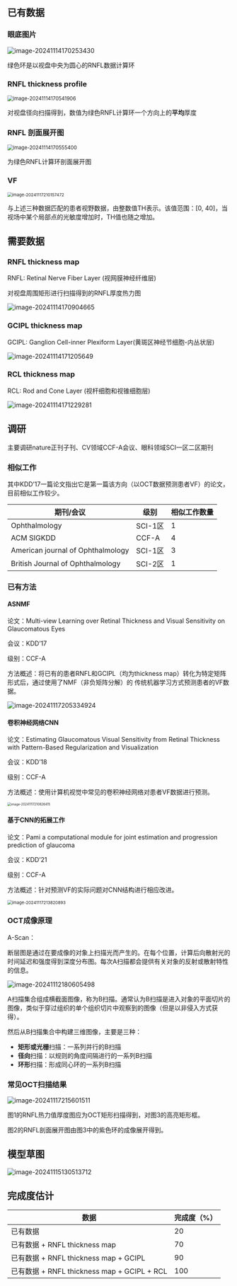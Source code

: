 ## 已有数据

### 眼底图片

![image-20241114170253430](./assets/image-20241114170253430.png) 

绿色环是以视盘中央为圆心的RNFL数据计算环

### RNFL thickness profile

<img src="./assets/image-20241114170541906.png" alt="image-20241114170541906" style="zoom:80%;" /> 

对视盘径向扫描得到，数值为绿色RNFL计算环一个方向上的**平均**厚度

### RNFL 剖面展开图

<img src="./assets/image-20241114170555400.png" alt="image-20241114170555400" style="zoom:80%;" /> 

为绿色RNFL计算环剖面展开图

### VF

<img src="./assets/image-20241117210157472.png" alt="image-20241117210157472" style="zoom:67%;" />  

与上述三种数据匹配的患者视野数据，由整数值TH表示。该值范围：[0, 40]，当视场中某个局部点的光敏度增加时，TH值也随之增加。





## 需要数据

### RNFL thickness map

RNFL: Retinal Nerve Fiber Layer (视网膜神经纤维层)

对视盘周围矩形进行扫描得到的RNFL厚度热力图

![image-20241114170904665](./assets/image-20241114170904665.png)  























### GCIPL thickness map

 GCIPL: Ganglion Cell-inner Plexiform Layer(黄斑区神经节细胞-内丛状层)

![image-20241114171205649](./assets/image-20241114171205649.png) 































### RCL thickness map

RCL: Rod and  Cone Layer (视杆细胞和视锥细胞层)

![image-20241114171229281](./assets/image-20241114171229281.png) 



## 调研

主要调研nature正刊子刊、CV领域CCF-A会议、眼科领域SCI一区二区期刊

### 相似工作

其中KDD’17一篇论文指出它是第一篇该方向（以OCT数据预测患者VF）的论文，目前相似工作较少。

| 期刊/会议                         | 级别    | 相似工作数量 |
| --------------------------------- | ------- | ------------ |
| Ophthalmology                     | SCI-1区 | 1            |
| ACM SIGKDD                        | CCF-A   | 4            |
| American journal of Ophthalmology | SCI-1区 | 3            |
| British Journal of Ophthalmology  | SCI-2区 | 1            |



### 已有方法

#### ASNMF

论文：Multi-view Learning over Retinal Thickness and Visual Sensitivity on Glaucomatous Eyes

会议：KDD’17

级别：CCF-A

方法概述：将已有的患者RNFL和GCIPL（均为thickness map）转化为特定矩阵形式后，通过使用了NMF（非负矩阵分解）的 传统机器学习方式预测患者的VF数据。

![image-20241117205334924](./assets/image-20241117205334924.png)

#### 卷积神经网络CNN

论文：Estimating Glaucomatous Visual Sensitivity from Retinal Thickness with Pattern-Based Regularization and Visualization

会议：KDD’18

级别：CCF-A

方法概述：使用计算机视觉中常见的卷积神经网络对患者VF数据进行预测。

<img src="./assets/image-20241117210826415.png" alt="image-20241117210826415" style="zoom:50%;" /> 

#### 基于CNN的拓展工作

论文：Pami a computational module for joint estimation and progression prediction of glaucoma

会议：KDD’21

级别：CCF-A

方法概述：针对预测VF的实际问题对CNN结构进行相应改进。

<img src="./assets/image-20241117213820893.png" alt="image-20241117213820893" style="zoom: 67%;" /> 









### OCT成像原理

A-Scan：

断层图是通过在要成像的对象上扫描光而产生的。在每个位置，计算后向散射光的时间延迟和强度得到深度分布图。每次A扫描都会提供有关对象的反射或散射特性的信息。

![image-20241112180605498](./assets/image-20241112180605498.png)

A扫描集合组成横截面图像，称为B扫描。通常认为B扫描是进入对象的平面切片的图像，类似于穿过组织的单个组织切片中观察到的图像（但是以非侵入方式获得）。

然后从B扫描集合中构建三维图像，主要是三种：

- **矩形或光栅**扫描：一系列并行的B扫描
- **径向**扫描：以规则的角度间隔进行的一系列B扫描
- **环形**扫描：形成同心环的一系列B扫描



### 常见OCT扫描结果

![image-20241117215601511](./assets/image-20241117215601511.png) 

 图1的RNFL热力值厚度图应为OCT矩形扫描得到，对图3的高亮矩形框。

图2的RNFL剖面展开图由图3中的紫色环的成像展开得到。



## 模型草图

![image-20241115130513712](./assets/image-20241115130513712.png)  



## 完成度估计

| 数据                                        | 完成度（%） |
| ------------------------------------------- | ----------- |
| 已有数据                                    | 20          |
| 已有数据 + RNFL thickness map               | 70          |
| 已有数据 + RNFL thickness map + GCIPL       | 90          |
| 已有数据 + RNFL thickness map + GCIPL + RCL | 100         |

